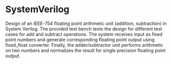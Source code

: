 # SystemVerilog
Design of an IEEE-754 floating point arithmetic unit (addition, subtraction) in System Verilog. The provided test bench tests the design for different test cases for add and subtract operations. The system receives input as fixed point numbers and generate corresponding floating point output using fixed_float converter. Finally, the adder/subtractor unit performs arithmetic on two numbers and normalizes the result for single precision floating point output.
